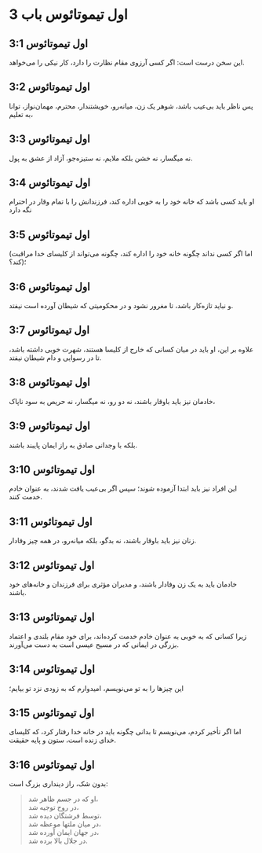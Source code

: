 # اول تیموتائوس باب 3

## اول تیموتائوس 3:1

این سخن درست است: اگر کسی آرزوی مقام نظارت را دارد، کار نیکی را می‌خواهد.

## اول تیموتائوس 3:2

پس ناظر باید بی‌عیب باشد، شوهر یک زن، میانه‌رو، خویشتندار، محترم، مهمان‌نواز، توانا به تعلیم،

## اول تیموتائوس 3:3

نه میگسار، نه خشن بلکه ملایم، نه ستیزه‌جو، آزاد از عشق به پول.

## اول تیموتائوس 3:4

او باید کسی باشد که خانه خود را به خوبی اداره کند، فرزندانش را با تمام وقار در احترام نگه دارد

## اول تیموتائوس 3:5

(اما اگر کسی نداند چگونه خانه خود را اداره کند، چگونه می‌تواند از کلیسای خدا مراقبت کند؟)؛

## اول تیموتائوس 3:6

و نباید تازه‌کار باشد، تا مغرور نشود و در محکومیتی که شیطان آورده است نیفتد.

## اول تیموتائوس 3:7

علاوه بر این، او باید در میان کسانی که خارج از کلیسا هستند، شهرت خوبی داشته باشد، تا در رسوایی و دام شیطان نیفتد.

## اول تیموتائوس 3:8

خادمان نیز باید باوقار باشند، نه دو رو، نه میگسار، نه حریص به سود ناپاک،

## اول تیموتائوس 3:9

بلکه با وجدانی صادق به راز ایمان پایبند باشند.

## اول تیموتائوس 3:10

این افراد نیز باید ابتدا آزموده شوند؛ سپس اگر بی‌عیب یافت شدند، به عنوان خادم خدمت کنند.

## اول تیموتائوس 3:11

زنان نیز باید باوقار باشند، نه بدگو، بلکه میانه‌رو، در همه چیز وفادار.

## اول تیموتائوس 3:12

خادمان باید به یک زن وفادار باشند، و مدیران مؤثری برای فرزندان و خانه‌های خود باشند.

## اول تیموتائوس 3:13

زیرا کسانی که به خوبی به عنوان خادم خدمت کرده‌اند، برای خود مقام بلندی و اعتماد بزرگی در ایمانی که در مسیح عیسی است به دست می‌آورند.

## اول تیموتائوس 3:14

این چیزها را به تو می‌نویسم، امیدوارم که به زودی نزد تو بیایم؛

## اول تیموتائوس 3:15

اما اگر تأخیر کردم، می‌نویسم تا بدانی چگونه باید در خانه خدا رفتار کرد، که کلیسای خدای زنده است، ستون و پایه حقیقت.

## اول تیموتائوس 3:16

بدون شک، راز دینداری بزرگ است:

> او که در جسم ظاهر شد،  
> در روح توجیه شد،  
> توسط فرشتگان دیده شد،  
> در میان ملتها موعظه شد،  
> در جهان ایمان آورده شد،  
> در جلال بالا برده شد.
